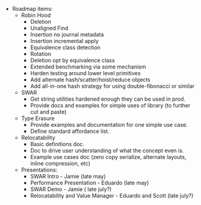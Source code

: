 - Roadmap items:
  - Robin Hood
    - Deletion
    - Unaligned Find
    - Insertion no journal metadata
    - Insertion incremental apply
    - Equivalence class detection
    - Rotation
    - Deletion opt by equivalence class
    - Extended benchmarking via some mechanism
    - Harden testing around lower level primitives
    - Add alternate hash/scatter/hoist/reduce objects
    - Add all-in-one hash strategy for using double-fibonacci or similar
  - SWAR
    - Get string utilities hardened enough they can be used in prod.
    - Provide docs and examples for simple uses of library (to further cut and paste)
  - Type Erasure
    - Provide examples and documentation for one simple use case.
    - Define standard affordance list.
  - Relocatability
    - Basic definitions doc.
    - Doc to drive user understanding of what the concept even is.
    - Example use cases doc (zero copy serialize, alternate layouts, inline compression, etc)
  - Presentations:
    - SWAR Intro - Jamie (late may)
    - Performance Presentation - Eduardo (late may)
    - SWAR Demo - Jamie ( late july?)
    - Relocatability and Value Manager - Eduardo and Scott (late july?)
